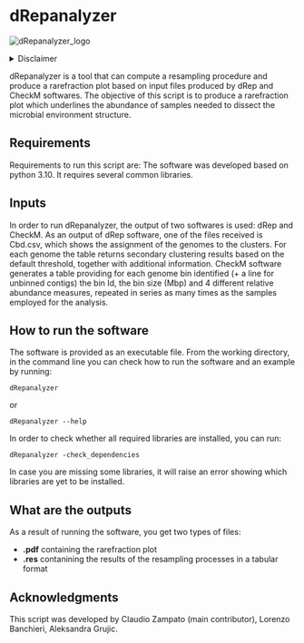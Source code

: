 
# dRepanalyzer

![dRepanalyzer_logo](https://github.com/AleksG98/dRepanalyzer/assets/135729246/20108035-b00a-409b-824e-8b7da12d957a)


<details>
<summary>Disclaimer</summary>

This script is a project developed by students of a Molecular Biology Master's Programme at the University of Padova, during the lab classes in course Microbial Metagenomics. The project was developed under the supervision of Prof. Stefano Campanaro.

</details>


dRepanalyzer is a tool that can compute a resampling procedure and produce a rarefraction plot based on input files produced by dRep and CheckM softwares.
The objective of this script is to produce a rarefraction plot which underlines the abundance of samples needed to dissect the microbial environment structure.

## Requirements

Requirements to run this script are: The software was developed based on python 3.10. It requires several common libraries.

## Inputs

In order to run dRepanalyzer, the output of two softwares is used: dRep and CheckM. As an output of dRep software, one of the files received is Cbd.csv, which shows the assignment of the genomes to the clusters. For each genome the table returns secondary clustering results based on the default threshold, together with additional information. CheckM software generates a table providing for each genome bin identified (+ a line for unbinned contigs) the bin Id, the bin size (Mbp) and 4 different relative abundance measures, repeated in series as many times as the samples employed for the analysis. 

## How to run the software

The software is provided as an executable file. From the working directory, in the command line you can check how to run the software and an example by running:

```
dRepanalyzer
```

or

```
dRepanalyzer --help
```

In order to check whether all required libraries are installed, you can run:

```
dRepanalyzer -check_dependencies 
```

In case you are missing some libraries, it will raise an error showing which libraries are yet to be installed.

## What are the outputs

As a result of running the software, you get two types of files:

*  **.pdf** containing the rarefraction plot
*  **.res** contanining the results of the resampling processes in a tabular format


## Acknowledgments

This script was developed by Claudio Zampato (main contributor), Lorenzo Banchieri, Aleksandra Grujic.













